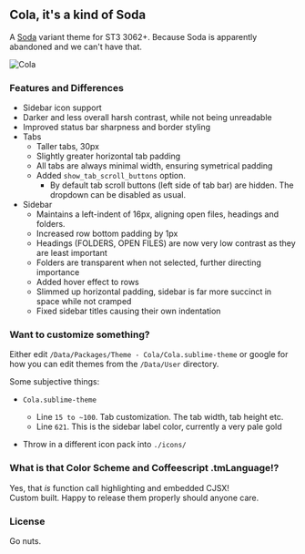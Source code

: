 ## Cola, it's a kind of Soda

A [Soda](https://github.com/buymeasoda/soda-theme) variant theme for ST3 3062+.
Because Soda is apparently abandoned and we can't have that.

![Cola](http://i.imgur.com/zj6q7yS.png)

### Features and Differences
- Sidebar icon support
- Darker and less overall harsh contrast, while not being unreadable
- Improved status bar sharpness and border styling
- Tabs
	- Taller tabs, 30px
	- Slightly greater horizontal tab padding
	- All tabs are always minimal width, ensuring symetrical padding
	- Added `show_tab_scroll_buttons` option.
		- By default tab scroll buttons (left side of tab bar) are hidden. The dropdown can be disabled as usual.
- Sidebar
	- Maintains a left-indent of 16px, aligning open files, headings and folders.
	- Increased row bottom padding by 1px
	- Headings (FOLDERS, OPEN FILES) are now very low contrast as they are least important
	- Folders are transparent when not selected, further directing importance
	- Added hover effect to rows
	- Slimmed up horizontal padding, sidebar is far more succinct in space while not cramped
	- Fixed sidebar titles causing their own indentation


### Want to customize something?

Either edit `/Data/Packages/Theme - Cola/Cola.sublime-theme` or google for how you can edit themes from the `/Data/User` directory.

Some subjective things:

- `Cola.sublime-theme`
	- Line `15 to ~100`. Tab customization. The tab width, tab height etc.
	- Line `621`. This is the sidebar label color, currently a very pale gold

- Throw in a different icon pack into `./icons/`

### What is that Color Scheme and Coffeescript .tmLanguage!?

Yes, that *is* function call highlighting and embedded CJSX!  
Custom built. Happy to release them properly should anyone care.

### License

Go nuts.